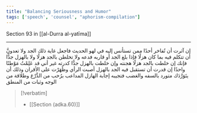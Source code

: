 ```yaml
---
title: "Balancing Seriousness and Humor"
tags: ['speech', 'counsel', "aphorism-compilation"]
---
```


 Section 93 in [[al-Durra al-yatīma]]

---
إن آثرت أن تُفاخر أحدًا ممن تستأنس إليه في لهو الحديث فاجعل غاية ذلك الجد ولا تعدونَّ أن تتكلم فيه بما كان هزلًا فإذا بلغ الجد أو قاربه فدعه ولا تخلطن بالجد هزلًا ولا بالهزل جدًّا فإنك إن خلطت بالجد هزلًا هجنته وإن خلطت بالهزل جدًّا كدرته غير أني قد عَلِمْتُ مَوْطنًا واحدًا إن قدرت أن تستقبل فيه الجد بالهزل أصبت الرأي وظَهَرْت على الأقران وذلك أن يتَوَرَّدَك متورد بالسفه والغضب فتجيبه إجابة الهازل المداعب برُحب من الذَّرْع وطلاقة من الوجه وثبات من المنطق

> [!verbatim]
> - [[Section (adka.60)]]
